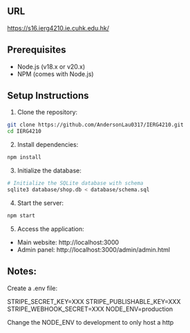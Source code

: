 ## URL
https://s16.ierg4210.ie.cuhk.edu.hk/

## Prerequisites

- Node.js (v18.x or v20.x)
- NPM (comes with Node.js)

## Setup Instructions

1. Clone the repository:
```bash
git clone https://github.com/AndersonLau0317/IERG4210.git
cd IERG4210
```

2. Install dependencies:
```bash
npm install
```

3. Initialize the database:
```bash
# Initialize the SQLite database with schema
sqlite3 database/shop.db < database/schema.sql
```

4. Start the server:
```bash
npm start
```

5. Access the application:
- Main website: http://localhost:3000
- Admin panel: http://localhost:3000/admin/admin.html

## Notes:
Create a .env file:

STRIPE_SECRET_KEY=XXX
STRIPE_PUBLISHABLE_KEY=XXX
STRIPE_WEBHOOK_SECRET=XXX
NODE_ENV=production

Change the NODE_ENV to development to only host a http

